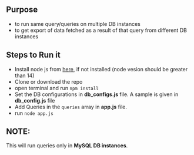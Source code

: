 ## Purpose
- to run same query/queries on multiple DB instances
- to get export of data fetched as a result of that query from different DB instances

## Steps to Run it
- Install node js from [here](https://nodejs.org/en/download), if not installed (node vesion should be greater than 14)
- Clone or download the repo
- open terminal and run `npm install`
- Set the DB configurations in **db_configs.js** file. A sample is given in **db_config.js** file
- Add Queries in the `queries` array in **app.js** file. 
- run `node app.js`

## NOTE:
This will run queries only in **MySQL DB instances**.
